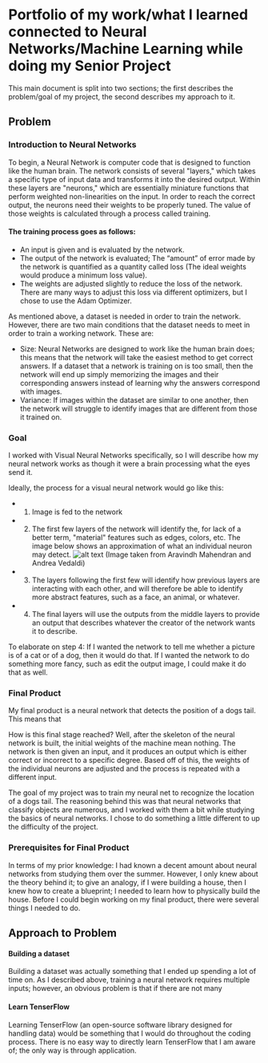 # Portfolio of my work/what I learned connected to Neural Networks/Machine Learning while doing my Senior Project
This main document is split into two sections; the first describes the problem/goal of my project, the second describes my approach to it.


## Problem
### Introduction to Neural Networks
To begin, a Neural Network is computer code that is designed to function like the human brain. The network consists of several "layers," which takes a specific type of input data and transforms it into the desired output. Within these layers are "neurons," which are essentially miniature functions that perform weighted non-linearities on the input. In order to reach the correct output, the neurons need their weights to be properly tuned. The value of those weights is calculated through a process called training. 
#### The training process goes as follows:
 * An input is given and is evaluated by the network.
 * The output of the network is evaluated; The “amount” of error made by the network is quantified as a quantity called loss (The ideal weights would produce a minimum loss value).
 * The weights are adjusted slightly to reduce the loss of the network. There are many ways to adjust this loss via different optimizers, but I chose to use the Adam Optimizer. 
 
As mentioned above, a dataset is needed in order to train the network. However, there are two main conditions that the dataset needs to meet in order to train a working network. These are:
 * Size: Neural Networks are designed to work like the human brain does; this means that the network will take the easiest method to get correct answers. If a dataset that a network is training on is too small, then the network will end up simply memorizing the images and their corresponding answers instead of learning why the answers correspond with images.
 * Variance: If images within the dataset are similar to one another, then the network will struggle to identify images that are different from those it trained on.


### Goal
I worked with Visual Neural Networks specifically, so I will describe how my neural network works as though it were a brain processing what the eyes send it.

Ideally, the process for a visual neural network would go like this:
* 1) Image is fed to the network
* 2) The first few layers of the network will identify the, for lack of a better term, "material" features such as edges, colors, etc. The image below shows an approximation of what an individual neuron may detect.
![alt text](http://cs231n.github.io/assets/cnnvis/filt1.jpeg) (Image taken from Aravindh Mahendran and Andrea Vedaldi)

* 3) The layers following the first few will identify how previous layers are interacting with each other, and will therefore be able to identify more abstract features, such as a face, an animal, or whatever.
* 4) The final layers will use the outputs from the middle layers to provide an output that describes whatever the creator of the network wants it to describe.

To elaborate on step 4: If I wanted the network to tell me whether a picture is of a cat or of a dog, then it would do that. If I wanted the network to do something more fancy, such as edit the output image, I could make it do that as well.



### Final Product
My final product is a neural network that detects the position of a dogs tail. This means that

How is this final stage reached? Well, after the skeleton of the neural network is built, the initial 
weights of the machine mean nothing. The network is then given an input, and it produces an output which is either correct or incorrect to a specific degree. Based off of this, the weights of the individual neurons are adjusted and the process is repeated with a different input.

The goal of my project was to train my neural net to recognize the location of a dogs tail. The reasoning behind this was that neural networks that classify objects are numerous, and I worked with them a bit while studying the basics of neural networks. I chose to do something a little different to up the difficulty of the project.

### Prerequisites for Final Product
In terms of my prior knowledge: I had known a decent amount about neural networks from studying them over the summer. However, I only knew about the theory behind it; to give an analogy, if I were building a house, then I knew how to create a blueprint; I needed to learn how to physically build the house.
Before I could begin working on my final product, there were several things I needed to do. 

## Approach to Problem

#### Building a dataset
Building a dataset was actually something that I ended up spending a lot of time on. As I described above, training a neural network requires multiple inputs; however, an obvious problem is that if there are not many 
#### Learn TenserFlow
Learning TenserFlow (an open-source software library designed for handling data) would be something that I would do throughout the coding process. There is no easy way to directly learn TenserFlow that I am aware of; the only way is through application.
